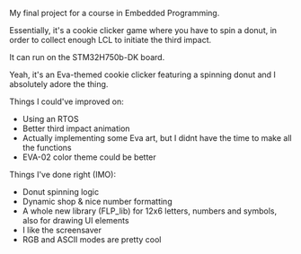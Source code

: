 My final project for a course in Embedded Programming. 

Essentially, it's a cookie clicker game where you have to spin a donut, in order to collect enough LCL to initiate the third impact. 

It can run on the STM32H750b-DK board. 

Yeah, it's an Eva-themed cookie clicker featuring a spinning donut and I absolutely adore the thing. 

Things I could've improved on: 
- Using an RTOS
- Better third impact animation
- Actually implementing some Eva art, but I didnt have the time to make all the functions
- EVA-02 color theme could be better

Things I've done right (IMO):
- Donut spinning logic
- Dynamic shop & nice number formatting
- A whole new library (FLP_lib) for 12x6 letters, numbers and symbols, also for drawing UI elements
- I like the screensaver
- RGB and ASCII modes are pretty cool
